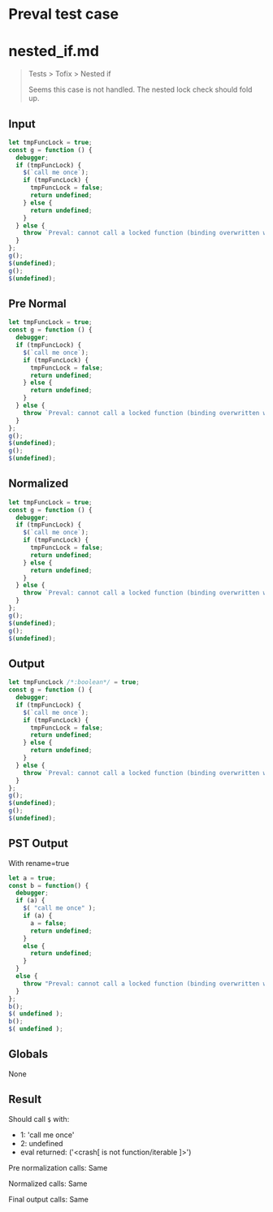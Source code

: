 # Preval test case

# nested_if.md

> Tests > Tofix > Nested if
>
> Seems this case is not handled. The nested lock check should fold up.

## Input

`````js filename=intro
let tmpFuncLock = true;
const g = function () {
  debugger;
  if (tmpFuncLock) {
    $(`call me once`);
    if (tmpFuncLock) {
      tmpFuncLock = false;
      return undefined;
    } else {
      return undefined;
    }
  } else {
    throw `Preval: cannot call a locked function (binding overwritten with non-func)`;
  }
};
g();
$(undefined);
g();
$(undefined);
`````

## Pre Normal


`````js filename=intro
let tmpFuncLock = true;
const g = function () {
  debugger;
  if (tmpFuncLock) {
    $(`call me once`);
    if (tmpFuncLock) {
      tmpFuncLock = false;
      return undefined;
    } else {
      return undefined;
    }
  } else {
    throw `Preval: cannot call a locked function (binding overwritten with non-func)`;
  }
};
g();
$(undefined);
g();
$(undefined);
`````

## Normalized


`````js filename=intro
let tmpFuncLock = true;
const g = function () {
  debugger;
  if (tmpFuncLock) {
    $(`call me once`);
    if (tmpFuncLock) {
      tmpFuncLock = false;
      return undefined;
    } else {
      return undefined;
    }
  } else {
    throw `Preval: cannot call a locked function (binding overwritten with non-func)`;
  }
};
g();
$(undefined);
g();
$(undefined);
`````

## Output


`````js filename=intro
let tmpFuncLock /*:boolean*/ = true;
const g = function () {
  debugger;
  if (tmpFuncLock) {
    $(`call me once`);
    if (tmpFuncLock) {
      tmpFuncLock = false;
      return undefined;
    } else {
      return undefined;
    }
  } else {
    throw `Preval: cannot call a locked function (binding overwritten with non-func)`;
  }
};
g();
$(undefined);
g();
$(undefined);
`````

## PST Output

With rename=true

`````js filename=intro
let a = true;
const b = function() {
  debugger;
  if (a) {
    $( "call me once" );
    if (a) {
      a = false;
      return undefined;
    }
    else {
      return undefined;
    }
  }
  else {
    throw "Preval: cannot call a locked function (binding overwritten with non-func)";
  }
};
b();
$( undefined );
b();
$( undefined );
`````

## Globals

None

## Result

Should call `$` with:
 - 1: 'call me once'
 - 2: undefined
 - eval returned: ('<crash[ <ref> is not function/iterable ]>')

Pre normalization calls: Same

Normalized calls: Same

Final output calls: Same
